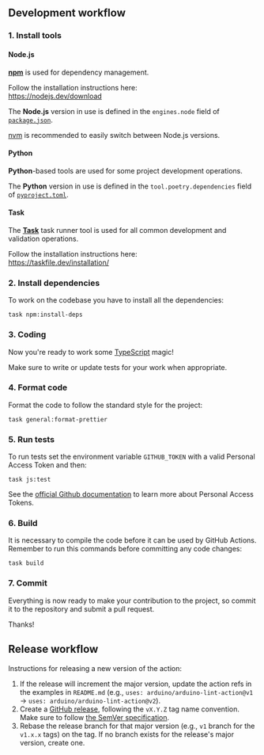 ## Development workflow

### 1. Install tools

#### Node.js

[**npm**](https://www.npmjs.com/) is used for dependency management.

Follow the installation instructions here:<br />
https://nodejs.dev/download

The **Node.js** version in use is defined in the `engines.node` field of [`package.json`](../package.json).

[nvm](https://github.com/nvm-sh/nvm) is recommended to easily switch between Node.js versions.

#### Python

**Python**-based tools are used for some project development operations.

The **Python** version in use is defined in the `tool.poetry.dependencies` field of [`pyproject.toml`](../pyproject.toml).

#### Task

The [**Task**](https://taskfile.dev) task runner tool is used for all common development and validation operations.

Follow the installation instructions here:<br />
https://taskfile.dev/installation/

### 2. Install dependencies

To work on the codebase you have to install all the dependencies:

```
task npm:install-deps
```

### 3. Coding

Now you're ready to work some [TypeScript](https://www.typescriptlang.org/) magic!

Make sure to write or update tests for your work when appropriate.

### 4. Format code

Format the code to follow the standard style for the project:

```
task general:format-prettier
```

### 5. Run tests

To run tests set the environment variable `GITHUB_TOKEN` with a valid Personal Access Token and then:

```
task js:test
```

See the [official Github documentation][pat-docs] to learn more about Personal Access Tokens.

### 6. Build

It is necessary to compile the code before it can be used by GitHub Actions. Remember to run this commands before committing any code changes:

```
task build
```

### 7. Commit

Everything is now ready to make your contribution to the project, so commit it to the repository and submit a pull request.

Thanks!

## Release workflow

Instructions for releasing a new version of the action:

1. If the release will increment the major version, update the action refs in the examples in `README.md` (e.g., `uses: arduino/arduino-lint-action@v1` -> `uses: arduino/arduino-lint-action@v2`).
1. Create a [GitHub release](https://docs.github.com/en/github/administering-a-repository/managing-releases-in-a-repository#creating-a-release), following the `vX.Y.Z` tag name convention. Make sure to follow [the SemVer specification](https://semver.org/).
1. Rebase the release branch for that major version (e.g., `v1` branch for the `v1.x.x` tags) on the tag. If no branch exists for the release's major version, create one.

[pat-docs]: https://docs.github.com/en/authentication/keeping-your-account-and-data-secure/creating-a-personal-access-token
